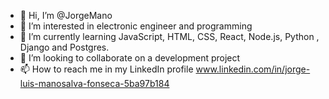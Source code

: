 - 👋 Hi, I’m @JorgeMano
- 👀 I’m interested in electronic engineer and programming
- 🌱 I’m currently learning JavaScript, HTML, CSS, React, Node.js, Python , Django and Postgres.
- 💞️ I’m looking to collaborate on a development project
- 📫 How to reach me in my LinkedIn profile www.linkedin.com/in/jorge-luis-manosalva-fonseca-5ba97b184

<!---
JorgeMano/JorgeMano is a ✨ special ✨ repository because its `README.md` (this file) appears on your GitHub profile.
You can click the Preview link to take a look at your changes.
--->

